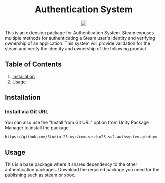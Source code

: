 <h1 align="center">Authentication System</h1><p align="center">
<a href="https://openupm.com/packages/com.studio23.ss2.authsystem/"><img src="https://img.shields.io/npm/v/com.studio23.ss2.authsystem?label=openupm&amp;registry_uri=https://package.openupm.com" /></a>
</p>

This is an extension package for Authentication System. Steam exposes multiple methods for authenticating a Steam user's identity and verifying ownership of an application. This system will provide validation for the steam and verify the identity and ownership of the following product.

## Table of Contents

1. [Installation](#installation)
2. [Usage](#usage)


## Installation

### Install via Git URL

You can also use the "Install from Git URL" option from Unity Package Manager to install the package.
```
https://github.com/Studio-23-xyz/com.studio23.ss2.authsystem.git#upm
```

## Usage

This is a base package where it shares dependency to the other authentication packages. Download the required package you need for the publishing such as steam or xbox.


